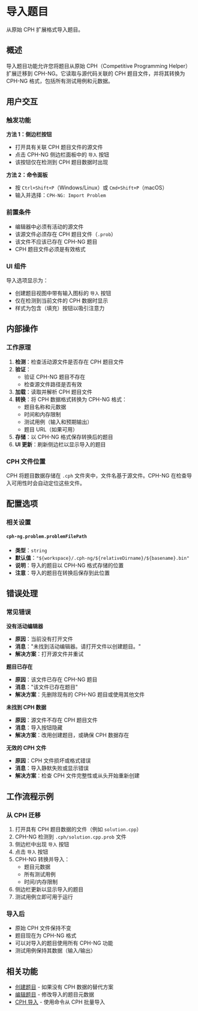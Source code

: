 # 导入题目

从原始 CPH 扩展格式导入题目。

## 概述

导入题目功能允许您将题目从原始 CPH（Competitive Programming
Helper）扩展迁移到 CPH-NG。它读取与源代码关联的 CPH 题目文件，并将其转换为 CPH-NG 格式，包括所有测试用例和元数据。

## 用户交互

### 触发功能

**方法 1：侧边栏按钮**

- 打开具有关联 CPH 题目文件的源文件
- 点击 CPH-NG 侧边栏面板中的 `导入` 按钮
- 该按钮仅在检测到 CPH 题目数据时出现

**方法 2：命令面板**

- 按 `Ctrl+Shift+P`（Windows/Linux）或 `Cmd+Shift+P`（macOS）
- 输入并选择：`CPH-NG: Import Problem`

### 前置条件

- 编辑器中必须有活动的源文件
- 该源文件必须存在 CPH 题目文件（`.prob`）
- 该文件不应该已存在 CPH-NG 题目
- CPH 题目文件必须是有效格式

### UI 组件

导入选项显示为：

- 创建题目视图中带有输入图标的 `导入` 按钮
- 仅在检测到当前文件的 CPH 数据时显示
- 样式为包含（填充）按钮以吸引注意力

## 内部操作

### 工作原理

1. **检测**：检查活动源文件是否存在 CPH 题目文件
2. **验证**：
    - 验证 CPH-NG 题目不存在
    - 检查源文件路径是否有效
3. **加载**：读取并解析 CPH 题目文件
4. **转换**：将 CPH 数据格式转换为 CPH-NG 格式：
    - 题目名称和元数据
    - 时间和内存限制
    - 测试用例（输入和预期输出）
    - 题目 URL（如果可用）
5. **存储**：以 CPH-NG 格式保存转换后的题目
6. **UI 更新**：刷新侧边栏以显示导入的题目

### CPH 文件位置

CPH 将题目数据存储在 `.cph`
文件夹中，文件名基于源文件。CPH-NG 在检查导入可用性时会自动定位这些文件。

## 配置选项

### 相关设置

#### `cph-ng.problem.problemFilePath`

- **类型**：`string`
- **默认值**：`"${workspace}/.cph-ng/${relativeDirname}/${basename}.bin"`
- **说明**：导入的题目以 CPH-NG 格式存储的位置
- **注意**：导入的题目在转换后保存到此位置

## 错误处理

### 常见错误

**没有活动编辑器**

- **原因**：当前没有打开文件
- **消息**："未找到活动编辑器。请打开文件以创建题目。"
- **解决方案**：打开源文件并重试

**题目已存在**

- **原因**：该文件已存在 CPH-NG 题目
- **消息**："该文件已存在题目"
- **解决方案**：先删除现有的 CPH-NG 题目或使用其他文件

**未找到 CPH 数据**

- **原因**：源文件不存在 CPH 题目文件
- **消息**：导入按钮隐藏
- **解决方案**：改用创建题目，或确保 CPH 数据存在

**无效的 CPH 文件**

- **原因**：CPH 文件损坏或格式错误
- **消息**：导入静默失败或显示错误
- **解决方案**：检查 CPH 文件完整性或从头开始重新创建

## 工作流程示例

### 从 CPH 迁移

1. 打开具有 CPH 题目数据的文件（例如 `solution.cpp`）
2. CPH-NG 检测到 `.cph/solution.cpp.prob` 文件
3. 侧边栏中出现 `导入` 按钮
4. 点击 `导入` 按钮
5. CPH-NG 转换并导入：
    - 题目元数据
    - 所有测试用例
    - 时间/内存限制
6. 侧边栏更新以显示导入的题目
7. 测试用例立即可用于运行

### 导入后

- 原始 CPH 文件保持不变
- 题目现在为 CPH-NG 格式
- 可以对导入的题目使用所有 CPH-NG 功能
- 测试用例保持其数据（输入/输出）

## 相关功能

- [创建题目](create-problem.md) - 如果没有 CPH 数据的替代方案
- [编辑题目](edit-problem.md) - 修改导入的题目元数据
- [CPH 导入](cph-import.md) - 使用命令从 CPH 批量导入
